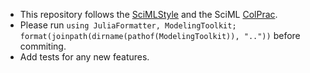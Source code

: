 - This repository follows the [SciMLStyle](https://github.com/SciML/SciMLStyle) and the SciML [ColPrac](https://github.com/SciML/ColPrac).
- Please run `using JuliaFormatter, ModelingToolkit; format(joinpath(dirname(pathof(ModelingToolkit)), ".."))` before commiting.
- Add tests for any new features.
